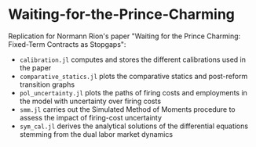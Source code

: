 # Waiting-for-the-Prince-Charming

Replication for Normann Rion's paper "Waiting for the Prince Charming: Fixed-Term Contracts as Stopgaps":
   - `calibration.jl` computes and stores the different calibrations used in the paper
   - `comparative_statics.jl` plots the comparative statics and post-reform transition graphs
   - `pol_uncertainty.jl` plots the paths of firing costs and employments in the model with uncertainty over firing costs
   - `smm.jl` carries out the Simulated Method of Moments procedure to assess the impact of firing-cost uncertainty
   - `sym_cal.jl` derives the analytical solutions of the differential equations stemming from the dual labor market dynamics